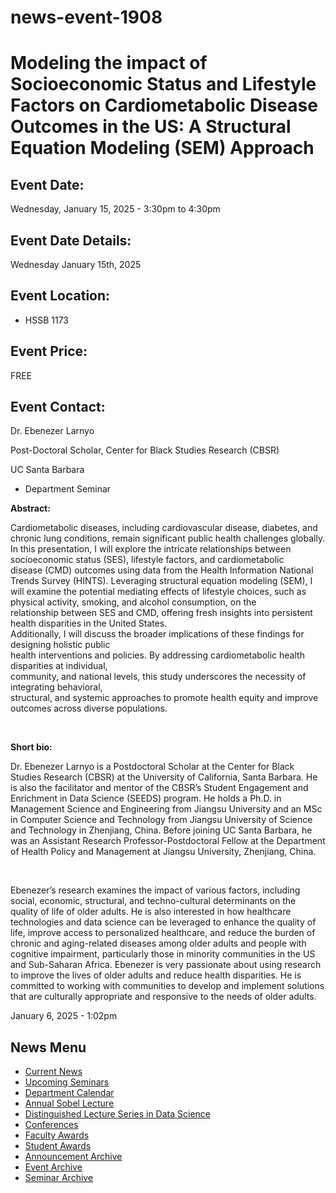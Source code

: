 # news-event-1908

# Modeling the impact of Socioeconomic Status and Lifestyle Factors on Cardiometabolic Disease Outcomes in the US: A Structural Equation Modeling (SEM) Approach

## Event Date:

Wednesday, January 15, 2025 - 3:30pm to 4:30pm

## Event Date Details:

Wednesday January 15th, 2025

## Event Location:

- HSSB 1173

## Event Price:

FREE

## Event Contact:

Dr. Ebenezer Larnyo 

Post-Doctoral Scholar, Center for Black Studies Research (CBSR)

UC Santa Barbara 

- Department Seminar

**Abstract:** 

Cardiometabolic diseases, including cardiovascular disease, diabetes, and chronic lung conditions, remain significant public health challenges globally. In this presentation, I will explore the intricate relationships between socioeconomic status (SES), lifestyle factors, and cardiometabolic disease (CMD) outcomes using data from the Health Information National Trends Survey (HINTS). Leveraging structural equation modeling (SEM), I will examine the potential mediating effects of lifestyle choices, such as physical activity, smoking, and alcohol consumption, on the relationship between SES and CMD, offering fresh insights into persistent health disparities in the United States.  
Additionally, I will discuss the broader implications of these findings for designing holistic public  
health interventions and policies. By addressing cardiometabolic health disparities at individual,  
community, and national levels, this study underscores the necessity of integrating behavioral,  
structural, and systemic approaches to promote health equity and improve outcomes across diverse populations.

 

**Short bio:** 

Dr. Ebenezer Larnyo is a Postdoctoral Scholar at the Center for Black Studies Research (CBSR) at the University of California, Santa Barbara. He is also the facilitator and mentor of the CBSR’s Student Engagement and Enrichment in Data Science (SEEDS) program. He holds a Ph.D. in Management Science and Engineering from Jiangsu University and an MSc in Computer Science and Technology from Jiangsu University of Science and Technology in Zhenjiang, China. Before joining UC Santa Barbara, he was an Assistant Research Professor-Postdoctoral Fellow at the Department of Health Policy and Management at Jiangsu University, Zhenjiang, China. 

 

Ebenezer’s research examines the impact of various factors, including social, economic, structural, and techno-cultural determinants on the quality of life of older adults. He is also interested in how healthcare technologies and data science can be leveraged to enhance the quality of life, improve access to personalized healthcare, and reduce the burden of chronic and aging-related diseases among older adults and people with cognitive impairment, particularly those in minority communities in the US and Sub-Saharan Africa. Ebenezer is very passionate about using research to improve the lives of older adults and reduce health disparities. He is committed to working with communities to develop and implement solutions that are culturally appropriate and responsive to the needs of older adults.

January 6, 2025 - 1:02pm

## News Menu

- [Current News](/news "Current News")
- [Upcoming Seminars](/news/upcoming-seminars "Upcoming Seminars")
- [Department Calendar](/news/calendar "Event & Feature Calendar")
- [Annual Sobel Lecture](/news/sobel "Annual Sobel Lecture")
- [Distinguished Lecture Series in Data Science](/news/data-science "Distinguished Lecture Series in Data Science")
- [Conferences](/news/conferences "Conferences")
- [Faculty Awards](/news/fac_award "Faculty Awards")
- [Student Awards](/news/student_award "Student Awards")
- [Announcement Archive](/news/announcement/archive)
- [Event Archive](/news/feature/archive)
- [Seminar Archive](/news/event/archive)